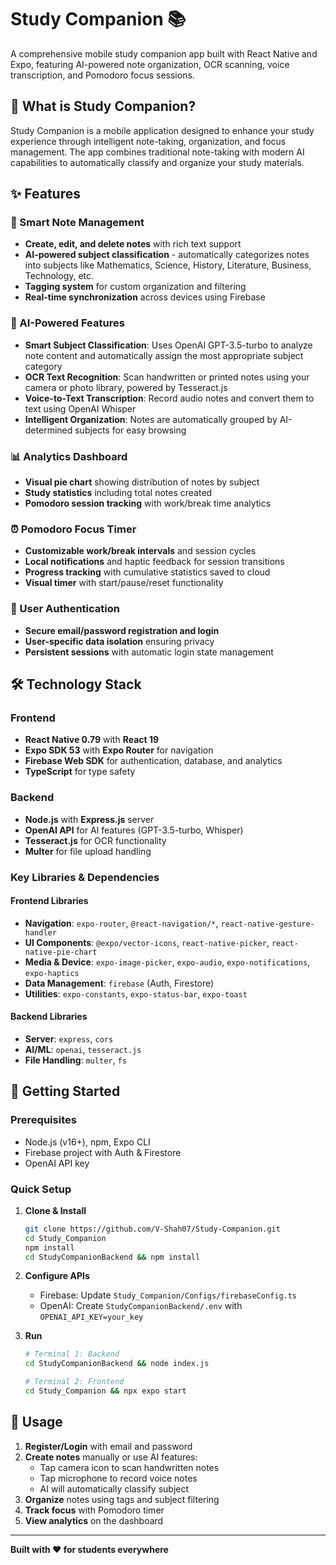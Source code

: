 # Study Companion 📚

A comprehensive mobile study companion app built with React Native and Expo, featuring AI-powered note organization, OCR scanning, voice transcription, and Pomodoro focus sessions.

## 🚀 What is Study Companion?

Study Companion is a mobile application designed to enhance your study experience through intelligent note-taking, organization, and focus management. The app combines traditional note-taking with modern AI capabilities to automatically classify and organize your study materials.

## ✨ Features

### 📝 Smart Note Management

- **Create, edit, and delete notes** with rich text support
- **AI-powered subject classification** - automatically categorizes notes into subjects like Mathematics, Science, History, Literature, Business, Technology, etc.
- **Tagging system** for custom organization and filtering
- **Real-time synchronization** across devices using Firebase

### 🤖 AI-Powered Features

- **Smart Subject Classification**: Uses OpenAI GPT-3.5-turbo to analyze note content and automatically assign the most appropriate subject category
- **OCR Text Recognition**: Scan handwritten or printed notes using your camera or photo library, powered by Tesseract.js
- **Voice-to-Text Transcription**: Record audio notes and convert them to text using OpenAI Whisper
- **Intelligent Organization**: Notes are automatically grouped by AI-determined subjects for easy browsing

### 📊 Analytics Dashboard

- **Visual pie chart** showing distribution of notes by subject
- **Study statistics** including total notes created
- **Pomodoro session tracking** with work/break time analytics

### ⏰ Pomodoro Focus Timer

- **Customizable work/break intervals** and session cycles
- **Local notifications** and haptic feedback for session transitions
- **Progress tracking** with cumulative statistics saved to cloud
- **Visual timer** with start/pause/reset functionality

### 🔐 User Authentication

- **Secure email/password registration and login**
- **User-specific data isolation** ensuring privacy
- **Persistent sessions** with automatic login state management

## 🛠️ Technology Stack

### Frontend

- **React Native 0.79** with **React 19**
- **Expo SDK 53** with **Expo Router** for navigation
- **Firebase Web SDK** for authentication, database, and analytics
- **TypeScript** for type safety

### Backend

- **Node.js** with **Express.js** server
- **OpenAI API** for AI features (GPT-3.5-turbo, Whisper)
- **Tesseract.js** for OCR functionality
- **Multer** for file upload handling

### Key Libraries & Dependencies

#### Frontend Libraries

- **Navigation**: `expo-router`, `@react-navigation/*`, `react-native-gesture-handler`
- **UI Components**: `@expo/vector-icons`, `react-native-picker`, `react-native-pie-chart`
- **Media & Device**: `expo-image-picker`, `expo-audio`, `expo-notifications`, `expo-haptics`
- **Data Management**: `firebase` (Auth, Firestore)
- **Utilities**: `expo-constants`, `expo-status-bar`, `expo-toast`

#### Backend Libraries

- **Server**: `express`, `cors`
- **AI/ML**: `openai`, `tesseract.js`
- **File Handling**: `multer`, `fs`

## 🚀 Getting Started

### Prerequisites

- Node.js (v16+), npm, Expo CLI
- Firebase project with Auth & Firestore
- OpenAI API key

### Quick Setup

1. **Clone & Install**

   ```bash
   git clone https://github.com/V-Shah07/Study-Companion.git
   cd Study_Companion
   npm install
   cd StudyCompanionBackend && npm install
   ```

2. **Configure APIs**

   - Firebase: Update `Study_Companion/Configs/firebaseConfig.ts`
   - OpenAI: Create `StudyCompanionBackend/.env` with `OPENAI_API_KEY=your_key`

3. **Run**

   ```bash
   # Terminal 1: Backend
   cd StudyCompanionBackend && node index.js

   # Terminal 2: Frontend
   cd Study_Companion && npx expo start
   ```

## 📱 Usage

1. **Register/Login** with email and password
2. **Create notes** manually or use AI features:
   - Tap camera icon to scan handwritten notes
   - Tap microphone to record voice notes
   - AI will automatically classify subject
3. **Organize** notes using tags and subject filtering
4. **Track focus** with Pomodoro timer
5. **View analytics** on the dashboard

---

**Built with ❤️ for students everywhere**
